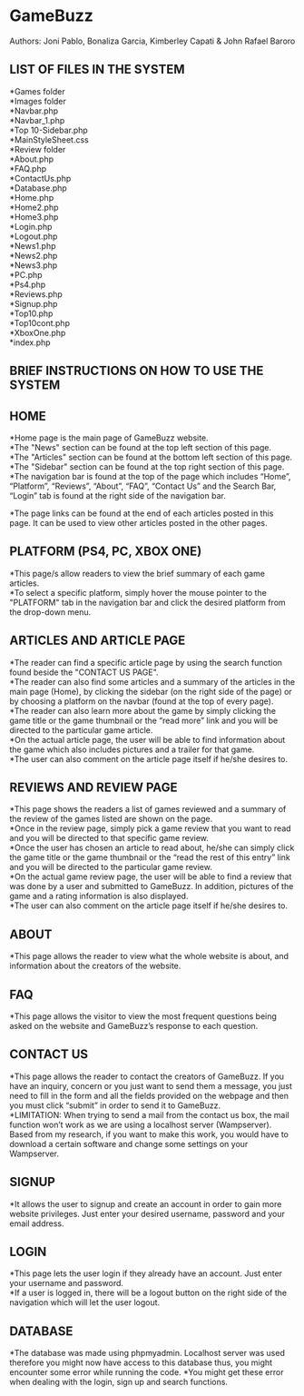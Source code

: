 # GameBuzz

Authors: Joni Pablo, Bonaliza Garcia, Kimberley Capati & John Rafael Baroro

LIST OF FILES IN THE SYSTEM
---------------------------

*Games folder<br>
*Images folder<br>
*Navbar.php<br>
*Navbar_1.php<br>
*Top 10-Sidebar.php<br>
*MainStyleSheet.css<br>
*Review folder<br>
*About.php<br>
*FAQ.php<br>
*ContactUs.php<br>
*Database.php<br>
*Home.php<br>
*Home2.php<br>
*Home3.php<br>
*Login.php<br>
*Logout.php<br>
*News1.php<br>
*News2.php<br>
*News3.php<br>
*PC.php<br>
*Ps4.php<br>
*Reviews.php<br>
*Signup.php<br>
*Top10.php<br>
*Top10cont.php<br>
*XboxOne.php<br>
*index.php<br>

BRIEF INSTRUCTIONS ON HOW TO USE THE SYSTEM
-------------------------------------------

HOME<br>
----

*Home page is the main page of GameBuzz website.<br>
*The "News" section can be found at the top left section of this page.<br>
*The "Articles" section can be found at the bottom left section of this page.<br>
*The "Sidebar" section can be found at the top right section of this page.<br>
*The navigation bar is found at the top of the page which includes “Home”, “Platform”, “Reviews”, “About”, “FAQ”, “Contact Us” and the Search Bar, “Login” tab is found at the right side of the navigation bar.<br>

*The page links can be found at the end of each articles posted in this page. It can be used to view other articles posted in the other pages.<br>

PLATFORM (PS4, PC, XBOX ONE)<br>
---------------------------

*This page/s allow readers to view the brief summary of each game articles.<br>
*To select a specific platform, simply hover the mouse pointer to the "PLATFORM" tab in the navigation bar and click the desired platform from the drop-down menu.<br>

ARTICLES AND ARTICLE PAGE<br>
-------------------------

*The reader can find a specific article page by using the search function found beside the "CONTACT US PAGE".<br>
*The reader can also find some articles and a summary of the articles in the main page (Home), by clicking the sidebar (on the right side of the page) or by choosing a platform on the navbar (found at the top of every page).<br>
*The reader can also learn more about the game by simply clicking the game title or the game thumbnail or the “read more” link and you will be directed to the particular game article.<br>
*On the actual article page, the user will be able to find information about the game which also includes pictures and a trailer for that game.<br>
*The user can also comment on the article page itself if he/she desires to.<br>

REVIEWS AND REVIEW PAGE<br>
-----------------------

*This page shows the readers a list of games reviewed and a summary of the review of the games listed are shown on the page.<br>
*Once in the review page, simply pick a game review that you want to read and you will be directed to that specific game review.<br>
*Once the user has chosen an article to read about, he/she can simply click the game title or the game thumbnail or the “read the rest of this entry” link and you will be directed to the particular game review.<br>
*On the actual game review page, the user will be able to find a review that was done by a user and submitted to GameBuzz. In addition, pictures of the game and a rating information is also displayed.<br>
*The user can also comment on the article page itself if he/she desires to.<br>

ABOUT<br>
-----

*This page allows the reader to view what the whole website is about, and information about the creators of the website.<br>

FAQ<br>
---

*This page allows the visitor to view the most frequent questions being asked on the website and GameBuzz’s response to each question.<br>

CONTACT US<br>
----------

*This page allows the reader to contact the creators of GameBuzz. If you have an inquiry, concern or you just want to send them a message, you just need to fill in the form and all the fields provided on the webpage and then you must click “submit” in order to send it to GameBuzz.<br>
*LIMITATION: When trying to send a mail from the contact us box, the mail function won’t work as we are using a localhost server (Wampserver). Based from my research, if you want to make this work, you would have to download a certain software and change some settings on your Wampserver.<br> 

SIGNUP<br>
------

*It allows the user to signup and create an account in order to gain more website privileges. Just enter your desired username, password and your email address.<br>

LOGIN<br>
-----

*This page lets the user login if they already have an account. Just enter your username and password. <br>
*If a user is logged in, there will be a logout button on the right side of the navigation which will let the user logout.<br>

DATABASE<br>
-------

*The database was made using phpmyadmin. Localhost server was used therefore you might now have access to this database thus, you might encounter some error while running the code.
*You might get these error when dealing with the login, sign up and search functions.
